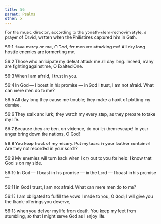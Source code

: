 ```yaml
---
title: 56
parent: Psalms
other: x
---
```



For the music director; according to the yonath-elem-rechovim style; a prayer of David, written when the Philistines captured him in Gath.


<a name="56:1">56:1</a> Have mercy on me, O God, for men are attacking me!
All day long hostile enemies are tormenting me.

<a name="56:2">56:2</a> Those who anticipate my defeat attack me all day long.
Indeed, many are fighting against me, O Exalted One.

<a name="56:3">56:3</a> When I am afraid,
I trust in you.

<a name="56:4">56:4</a> In God — I boast in his promise — 
in God I trust, I am not afraid.
What can mere men do to me?

<a name="56:5">56:5</a> All day long they cause me trouble;
they make a habit of plotting my demise.

<a name="56:6">56:6</a> They stalk and lurk;
they watch my every step,
as they prepare to take my life.

<a name="56:7">56:7</a> Because they are bent on violence, do not let them escape!
In your anger bring down the nations, O God!

<a name="56:8">56:8</a> You keep track of my misery.
Put my tears in your leather container!
Are they not recorded in your scroll?

<a name="56:9">56:9</a> My enemies will turn back when I cry out to you for help;
I know that God is on my side.

<a name="56:10">56:10</a> In God — I boast in his promise — 
in the Lord — I boast in his promise — 

<a name="56:11">56:11</a> in God I trust, I am not afraid.
What can mere men do to me?

<a name="56:12">56:12</a> I am obligated to fulfill the vows I made to you, O God;
I will give you the thank-offerings you deserve,

<a name="56:13">56:13</a> when you deliver my life from death.
You keep my feet from stumbling,
so that I might serve God as I enjoy life.